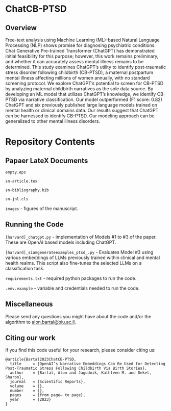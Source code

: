 # ChatCB-PTSD

## Overview
Free-text analysis using Machine Learning (ML)-based Natural Language Processing (NLP) shows promise for diagnosing psychiatric conditions. Chat Generative Pre-trained Transformer (ChatGPT) has demonstrated initial feasibility for this purpose; however, this work remains preliminary, and whether it can accurately assess mental illness remains to be determined. 
This study examines ChatGPT’s utility to identify post-traumatic stress disorder following childbirth (CB-PTSD), a maternal postpartum mental illness affecting millions of women annually, with no standard screening protocol. 
We explore ChatGPT’s potential to screen for CB-PTSD by analyzing maternal childbirth narratives as the sole data source. 
By developing an ML model that utilizes ChatGPT’s knowledge, we identify CB-PTSD via narrative classification. 
Our model outperformed  (F1 score: 0.82) ChatGPT and six previously published large language models trained on mental health or clinical domains data. 
Our results suggest that ChatGPT can be harnessed to identify CB-PTSD.
Our modeling approach can be generalized to other mental illness disorders.

# Repository Contents

## Papaer LateX Documents
`empty.eps`

`sn-article.tex`

`sn-bibliography.bib`

`sn-jnl.cls`

`images` - figures of the manuscript.


## Running the Code
`[harvard]_chatgpt.py` - implementation of Models \#1 to \#3 of the paper. These are OpenAI based models including ChatGPT.

`[harvard]_siamgenerateexamples_ptsd_.py` - Evaluates Model \#3 using various embeddings of LLMs previously trained within clinical and mental health realms.
This script also fine-tunes the selected LLMs on a classification task.

`requirements.txt` - required python packages to run the code.

`.env.example` - variable and credentials needed to run the code.

## Miscellaneous
Please send any questions you might have about the code and/or the algorithm to alon.bartal@biu.ac.il.

## Citing our work
If you find this code useful for your research, please consider citing us:
```
@article{Bartal2023ChatCB-PTSD,
  title     = {OpenAI’s Narrative Embeddings Can Be Used for Detecting Post-Traumatic Stress Following Childbirth Via Birth Stories},
  author    = {Bartal, Alon and Jagodnik, Kathleen M. and Dekel, Sharon},
  journal   = {Scientific Reports},
  volume    = {},
  number    = {},
  pages     = {from page– to page},
  year      = {2023}
}
